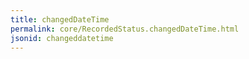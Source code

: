 ```yaml
---
title: changedDateTime
permalink: core/RecordedStatus.changedDateTime.html
jsonid: changeddatetime
---
```

